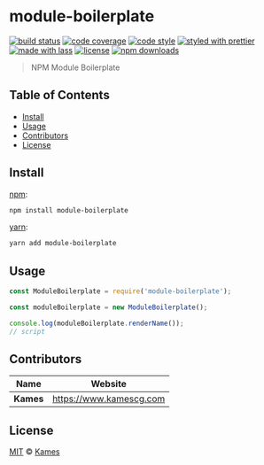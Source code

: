 # module-boilerplate

[![build status](https://img.shields.io/travis/com/KamesCG/module-boilerplate.svg)](https://travis-ci.com/KamesCG/module-boilerplate)
[![code coverage](https://img.shields.io/codecov/c/github/KamesCG/module-boilerplate.svg)](https://codecov.io/gh/KamesCG/module-boilerplate)
[![code style](https://img.shields.io/badge/code_style-XO-5ed9c7.svg)](https://github.com/sindresorhus/xo)
[![styled with prettier](https://img.shields.io/badge/styled_with-prettier-ff69b4.svg)](https://github.com/prettier/prettier)
[![made with lass](https://img.shields.io/badge/made_with-lass-95CC28.svg)](https://lass.js.org)
[![license](https://img.shields.io/github/license/KamesCG/module-boilerplate.svg)](LICENSE)
[![npm downloads](https://img.shields.io/npm/dt/module-boilerplate.svg)](https://npm.im/module-boilerplate)

> NPM Module Boilerplate


## Table of Contents

* [Install](#install)
* [Usage](#usage)
* [Contributors](#contributors)
* [License](#license)


## Install

[npm][]:

```sh
npm install module-boilerplate
```

[yarn][]:

```sh
yarn add module-boilerplate
```


## Usage

```js
const ModuleBoilerplate = require('module-boilerplate');

const moduleBoilerplate = new ModuleBoilerplate();

console.log(moduleBoilerplate.renderName());
// script
```


## Contributors

| Name      | Website                   |
| --------- | ------------------------- |
| **Kames** | <https://www.kamescg.com> |


## License

[MIT](LICENSE) © [Kames](https://www.kamescg.com)


## 

[npm]: https://www.npmjs.com/

[yarn]: https://yarnpkg.com/
